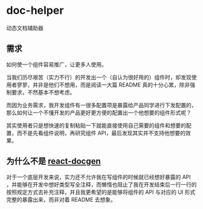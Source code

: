 # doc-helper

动态文档辅助器

## 需求

如何使一个组件容易推广，让更多人使用。

当我们历尽艰苦（实力不行）的开发出一个（自认为很好用的）组件时，却发现使用者寥寥，并非是他们不想用，而是阅读一大篇 README 真的十分心累，除非强制要求，不然基本不想考虑。

而因为业务需求，我开发组件有一很多配置项是暴露给产品同学进行下发配置的，那么如何让一个不懂开发的产品更好更方便的配置出一个他想要的组件形式呢？

其实使用者只是想快速的复制粘贴一下就能直接使用自己需要的组件和想要的配置，而不是先看组件说明，再研究组件 API，最后发现其实并不支持他想要的效果。

## 为什么不是 [react-docgen](https://github.com/reactjs/react-docgen#readme)

对于一个底层开发来说，实力还不允许我在写组件的时候就已经想好暴露的 API ，并能够在开发中想好类型写全注释，而懒惰也阻止了我在开发结束后一行一行的按照规定方式去补充注释，并且我更希望的是能够将组件的 API 与对应的 UI 形式完整的暴露出来，而非对着 README 去想象。




